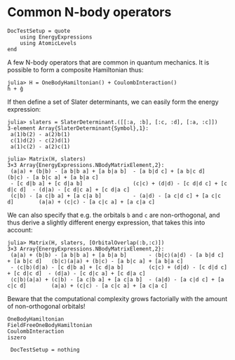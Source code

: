 # Common N-body operators

```@meta
DocTestSetup = quote
    using EnergyExpressions
    using AtomicLevels
end
```

A few N-body operators that are common in quantum mechanics. It is
possible to form a composite Hamiltonian thus:

```jldoctest common_operators
julia> H = OneBodyHamiltonian() + CoulombInteraction()
ĥ + ĝ
```
If then define a set of Slater determinants, we can easily form the energy expression:
```jldoctest common_operators
julia> slaters = SlaterDeterminant.([[:a, :b], [:c, :d], [:a, :c]])
3-element Array{SlaterDeterminant{Symbol},1}:
 a(1)b(2) - a(2)b(1)
 c(1)d(2) - c(2)d(1)
 a(1)c(2) - a(2)c(1)

julia> Matrix(H, slaters)
3×3 Array{EnergyExpressions.NBodyMatrixElement,2}:
 (a|a) + (b|b) - [a b|b a] + [a b|a b]  - [a b|d c] + [a b|c d]                (b|c) - [a b|c a] + [a b|a c]
 - [c d|b a] + [c d|a b]                (c|c) + (d|d) - [c d|d c] + [c d|c d]  - (d|a) - [c d|c a] + [c d|a c]
 (c|b) - [a c|b a] + [a c|a b]          - (a|d) - [a c|d c] + [a c|c d]        (a|a) + (c|c) - [a c|c a] + [a c|a c]
```
We can also specify that e.g. the orbitals `b` and `c` are
non-orthogonal, and thus derive a slightly different energy
expression, that takes this into account:
```jldoctest common_operators
julia> Matrix(H, slaters, [OrbitalOverlap(:b,:c)])
3×3 Array{EnergyExpressions.NBodyMatrixElement,2}:
 (a|a) + (b|b) - [a b|b a] + [a b|a b]       - ⟨b|c⟩(a|d) - [a b|d c] + [a b|c d]   ⟨b|c⟩(a|a) + (b|c) - [a b|c a] + [a b|a c]
 - ⟨c|b⟩(d|a) - [c d|b a] + [c d|a b]        (c|c) + (d|d) - [c d|d c] + [c d|c d]  - (d|a) - [c d|c a] + [c d|a c]
 ⟨c|b⟩(a|a) + (c|b) - [a c|b a] + [a c|a b]  - (a|d) - [a c|d c] + [a c|c d]        (a|a) + (c|c) - [a c|c a] + [a c|a c]
```
Beware that the computational complexity grows factorially with the
amount of non-orthogonal orbitals!

```@docs
OneBodyHamiltonian
FieldFreeOneBodyHamiltonian
CoulombInteraction
iszero
```

```@meta
 DocTestSetup = nothing
```

